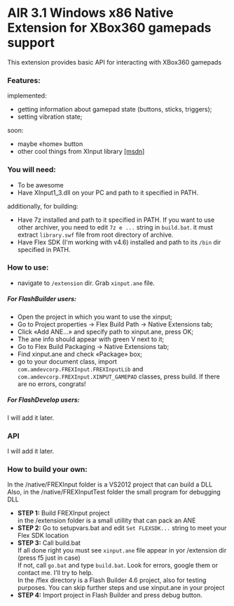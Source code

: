 # AIR 3.1 Windows x86 Native Extension for XBox360 gamepads support

This extension provides basic API for interacting with XBox360 gamepads

### Features:  

implemented:  
+ getting information about gamepad state (buttons, sticks, triggers);
+ setting vibration state;  

soon:   
+ maybe «home» button  
+ other cool things from XInput library [\[msdn\]](http://msdn.microsoft.com/en-us/library/windows/desktop/ee417007\(v=vs.85\).aspx)  

### You will need:

+ To be awesome  
+ Have XInput1_3.dll on your PC and path to it specified in PATH.  

additionally, for building:
+ Have 7z installed and path to it specified in PATH. If you want to use other archiver, you need to edit `7z e ...` string in `build.bat`. it must extract `library.swf` file from root directory of archive.
+ Have Flex SDK (I'm working with v4.6) installed and path to its `/bin` dir specified in PATH.

### How to use:
+ navigate to `/extension` dir. Grab `xinput.ane` file.  

##### For FlashBuilder users:  
+ Open the project in which you want to use the xinput;  
+ Go to Project properties → Flex Build Path → Native Extensions tab;  
+ Click «Add ANE...» and specify path to xinput.ane, press OK;  
+ The ane info should appear with green V next to it;  
+ Go to Flex Build Packaging → Native Extensions tab;  
+ Find xinput.ane and check «Package» box;  
+ go to your document class, import `com.amdevcorp.FREXInput.FREXInputLib` and `com.amdevcorp.FREXInput.XINPUT_GAMEPAD` classes, press build. If there are no errors, congrats!

##### For FlashDevelop users:
I will add it later.

### API
I will add it later.

### How to build your own:
In the /native/FREXInput folder is a VS2012 project that can build a DLL  
Also, in the /native/FREXInputTest folder the small program for debugging DLL  
+ __STEP 1:__ Build FREXInput project  
in the /extension folder is a small utillity that can pack an ANE  
+ __STEP 2:__ Go to setupvars.bat and edit `Set FLEXSDK...` string to meet your Flex SDK location  
+ __STEP 3:__ Call build.bat   
If all done right you must see `xinput.ane` file appear in yor /extension dir (press f5 just in case)  
If not, call `go.bat` and type `build.bat`. Look for errors, google them or contact me. I'll try to help.  
In the /flex directory is a Flash Builder 4.6 project, also for testing purposes. You can skip further steps and use xinput.ane in your project
+ __STEP 4:__ Import project in Flash Builder and press debug button.
	
